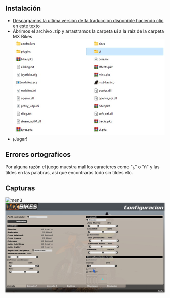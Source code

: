 ## Instalación

* [Descargamos la ultima versión de la traducción disponible haciendo clic en este texto](https://github.com/Deci8BelioS/MX-Bikes-Spanish/releases)
* Abrimos el archivo .zip y arrastramos la carpeta **ui** a la raiz de la carpeta MX Bikes
![carpeta][3]
* ¡Jugar!

## Errores ortograficos
Por alguna razón el juego muestra mal los caracteres como "¿" o "ñ" y las tildes en las palabras, así que encontrarás todo sin tildes etc.

## Capturas
![menú][1]
![configuración][2]

[1]: Capturas/captura%20menú%20principal.jpg "menú"
[2]: Capturas/captura%20menú%20configuración.jpg "configuración"
[3]: Capturas/carpeta%20ui.jpg "carpeta"
